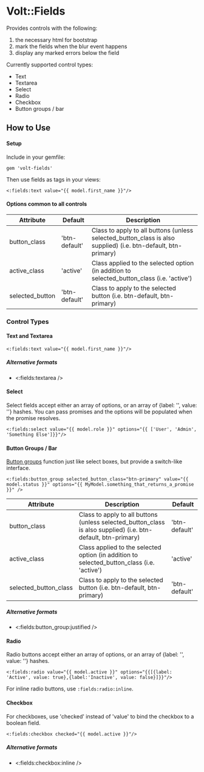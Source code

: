 # Volt::Fields

Provides controls with the following:

1. the necessary html for bootstrap
2. mark the fields when the blur event happens
3. display any marked errors below the field

Currently supported control types:
* Text
* Textarea
* Select
* Radio
* Checkbox
* Button groups / bar

## How to Use
#### Setup
Include in your gemfile:

```
gem 'volt-fields'
```

Then use fields as tags in your views:
```
<:fields:text value="{{ model.first_name }}"/>
```

#### Options common to all controls

| Attribute       | Default       | Description                                                                                                   |
| --------------- | ------------- | ------------------------------------------------------------------------------------------------------------- |
| button_class    | 'btn-default' | Class to apply to all buttons (unless selected_button_class is also supplied) (i.e. btn-default, btn-primary) |
| active_class    | 'active'      | Class applied to the selected option (in addition to selected_button_class (i.e. 'active')                    |
| selected_button | 'btn-default' | Class to apply to the selected button (i.e. btn-default, btn-primary)                                         |

### Control Types

#### Text and Textarea
```
<:fields:text value="{{ model.first_name }}"/>
```
##### Alternative formats
* <:fields:textarea />

#### Select
Select fields accept either an array of options, or an array of {label: '', value: ''} hashes. You can pass promises and the options will be populated when the promise resolves.

```
<:fields:select value="{{ model.role }}" options="{{ ['User', 'Admin', 'Something Else']}}"/>
```

#### Button Groups / Bar
[Button groups](http://getbootstrap.com/components/#btn-groups) function just like select boxes, but provide a switch-like interface.

```
<:fields:button_group selected_button_class="btn-primary" value="{{ model.status }}" options="{{ MyModel.something_that_returns_a_promise }}" />
```

 Attribute | Description | Default
 ------ | ------ | -------
 button_class | Class to apply to all buttons (unless selected_button_class is also supplied) (i.e. btn-default, btn-primary) | 'btn-default'
 active_class | Class applied to the selected option (in addition to selected_button_class (i.e. 'active') | 'active'
 selected_button_class | Class to apply to the selected button (i.e. btn-default, btn-primary) | 'btn-default'

 ##### Alternative formats
 * <:fields:button_group:justified />

#### Radio
Radio buttons accept either an array of options, or an array of {label: '', value: ''} hashes.

```
<:fields:radio value="{{ model.active }}" options="{{[{label: 'Active', value: true},{label:'Inactive', value: false}]}}"/>
```

For inline radio buttons, use ```:fields:radio:inline```.

#### Checkbox
For checkboxes, use 'checked' instead of 'value' to bind the checkbox to a boolean field.
```
<:fields:checkbox checked="{{ model.active }}"/>
```

##### Alternative formats
* <:fields:checkbox:inline />
